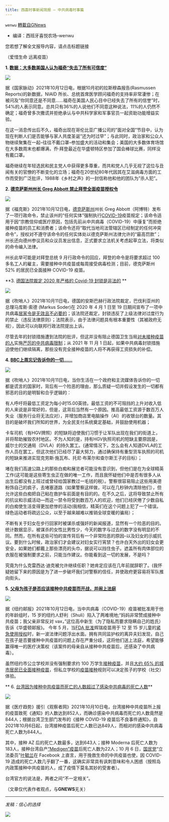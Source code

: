 ```yaml
---
title: 西喜时事新闻简报 — 中共病毒时事篇
---
```

`wenwu` [轉載自GNews](https://gnews.org/zh-hans/1590893/)

- 编译：西班牙喜悦农场–wenwu


您若想了解全文报导内容，请点击标题链接

（爱惜生命 远离疫苗）

**1. [数据：大多数美国人认为福奇“失去了所有可信度”](https://thenationalpulse.com/news/data-most-americans-say-fauci-has-lost-all-credibility/)**

![](https://assets.gnews.org/wp-content/uploads/2021/10/unknown-5-5.png)

据《国家脉动》2021年10月12日电，根据10月初的拉斯穆森报告(Rasmussen Reports)的新数据，NIAID 所长、总统首席医学顾问福奇的支持率非常凄惨；在被问及”你同意还是不同意……福奇在美国人民心目中已经失去了所有的信誉”时，54%的人表示同意。总共只有36%的人说他们不同意这种说法，11%的人仍然不确定；福奇曾多次撒谎并拒绝承认与中共科学家和军事官员一起资助功能增益实验。

在这一消息传出后不久，福奇出现在哥伦比亚广播公司的”面对全国”节目中，认为现在判断人们是否能够与家人共度圣诞”还为时过早”；与此同时，政治家和公众人物继续聚集在一起–往往不戴口罩–参加盛大的活动和集会；美国的大多数体育场馆在大多数周末也都爆满，乔·拜登最近在华盛顿特区参加了国会棒球比赛，同样没有戴口罩。

福奇继续在年轻选民和民主党人中获得更多尊重，而共和党人几乎无视了这位与丑闻有关的官僚的不断变化的立场；福奇在20世纪80年代因其在艾滋病毒方面的工作而受到广泛批评，1988年《乡村之声》的一封信称他和他的团队为”杀人犯”。

**2. [德克萨斯州州长 Greg Abbott 禁止拜登全面疫苗授权令](https://www.foxnews.com/politics/texas-gov-greg-abbott-issued-an-executive-order-banning-any-entity-in-the-state-from-enforcing-a-covid-19)**

![](https://assets.gnews.org/wp-content/uploads/2021/10/unknown-6-5.png)

据《福克斯》2021年10月12日电，[德克萨斯州](https://www.foxnews.com/category/us/us-regions/southwest/texas)州长 Greg Abbott（阿博特）发布了一项行政命令，禁止该州的“任何实体”强制执行[COVID-19](https://www.foxnews.com/category/health/infectious-disease/coronavirus)疫苗规定；该命令适用于因“宗教信仰或医疗原因，包括先前从中共病毒（COVID-19）中康复”而拒绝接种疫苗的员工和消费者；该命令还将“取代当地司法管辖区已经制定的任何冲突命令”，授权对不遵守该命令的任何实体处以德克萨斯州法律允许的“最高罚款”；州长还向德州参议员和众议员发出信息，正式要求立法机关考虑起草立法，将类似的命令编入法律。

州长此举可能是对拜登总统 9 月行政命令的回应，拜登的命令是将要求超过 100 多名工人的雇主，需要接种中共疫苗或每周接受病毒检测；目前，德克萨斯州 52% 的居民已全面接种 COVID-19 疫苗。

**3. [德国法院裁定 2020 年严格的 Covid-19 封锁是非法的](https://theexpose.uk/2021/10/11/german-court-rules-strict-covid-19-lockdowns-in-2020-were-illegal/) **

![](https://assets.gnews.org/wp-content/uploads/2021/10/unknown-7-5.png)

据《吹哨人》2021年10月11日电，德国的安斯巴赫行政法院裁定，巴伐利亚州的总理马库斯·索德 (Markus Soder)在 2020 年 4 月 1 日至 19 日期间宣布了一项中共病毒[居家令](https://www.welt.de/politik/deutschland/plus234231086/Corona-Soeders-Wegsperren-der-Bayern-war-rechtswidrig.html)[是无效且不必要的](https://home.army.mil/bavaria/application/files/9215/8633/8004/coronavirus_Bavaria_Decree_20MAR2020.pdf)；该法院还裁定，封锁违反了上级法律对过度行为的禁止（违反法律原则）；法院表示，由于法律问题具有根本重要性（其被政府无视），因此可以向联邦行政法院提出上诉。

尽管去年的封锁措施遭到法院的批评，但这并没有阻止德国卫生当局[对未接种疫苗的人](https://www.dw.com/en/covid-new-rules-for-the-unvaccinated-in-germany/a-59261647)实施[严厉的中共病毒限制](https://www.dw.com/en/covid-new-rules-for-the-unvaccinated-in-germany/a-59261647)；从 2021 年 11 月 1 日起，如果中共病毒封锁措施迫使他们继续隔离，那些没有完全接种疫苗的人将不再获得工资损失的补偿。

**4. [BBC上周忘记告诉你的一切……](https://theexpose.uk/2021/10/11/everything-the-bbc-forgot-to-tell-you-last-week/)**

![](https://assets.gnews.org/wp-content/uploads/2021/10/unknown-8-5.png)

据《吹哨人》2021年10月11日电，当你生活在一个政府和主流媒体告诉你的一切都是谎言的国家时，背后有一个险恶的理由，那么质疑一切并假设发生的一切都有邪恶的目的是明智和合乎逻辑的：

有人呼吁将最低工资定为每小时15.00英镑。最低工资的不可阻挡的上升对收入低的人来说是非常好的，但是，这背后当然有一个原因。推高最低工资源于数百万人失业（服务行业将无法应对），并增加商店里电脑操作（AI）的收银台的数量。其目的是破坏我们所知的世界，为全民支付系统奠定基础，并鼓励使用机器；

卡车司机（有HGV牌照）的短缺将迫使我们习惯于让军队出现在我们的街道上，并将帮助摧毁农村地区。不为人知的是，持有HGV执照司机的短缺主要原因是，威尔士的交通局（DVLA）的持久罢工。(通常情况下，怎么会有人知道DVLA的工作人员在罢工，但这次他们已经尽了最大努力，通过确保持有重型货车执照的司机的短缺来推进实现克劳斯·施瓦布、托尼·布莱尔和查尔斯王子的目标）；

堵在我们高速公路上的那些白痴和展览者可能没有意识到，但他们是在为全球精英工作(这可能是这些寄生虫正在做的唯一工作，而且我怀疑他们中是否有很多人从出生后都没有上班过或曾经给国家教过一毛钱的税）。警察很容易阻止这些用美德粉饰自己的疯子，去堵塞道路（如果警察这样做，可以在几秒钟内清除他们），但允许这些白痴把自己粘在救护车前面是有目的的。在不久之后，这将导致禁止所有的抗议和示威活动—而这一禁令将受到数百万人的欢迎，他们已经厌倦了少数自私的白痴使生活变得更加悲惨的活动(我相信，精英们在这个问题上犯了一个错误。绿色运动者将疏远公众，以至于越来越难以推销全球变暖的骗局）；

不断有关于妇女在步行回家时被谋杀或强奸的新闻报道，显然有一个险恶的目的。统计数据显示，被谋杀的女性比男性少，今天的数字与过去的数字没有明显的不同。然而，在所有这些可怕的宣传背后有一个非常险恶的原因–以及妇女的示威抗议。要到什么时候，政治家们才会建议对妇女实行宵禁？也许白天外出的妇女会更安全，如果她们都戴上那些漂亮的头巾，据说可以挡住虫子。遮盖所有肉体部位的衣服在被强制要求之前，只能当作建议。你能看到这一切的发展，不是吗？

究竟为什么克雷西达·迪克被允许继续任职？她肯定应该在几年前就辞职了。(我怀疑她留下来的原因是为了进一步破坏我们对警察的信任，并使政府更容易将军队推向街头。

**5. [父母为孩子是否应该接种中共疫苗而开战，并闹上法庭](https://nypost.com/2021/10/12/parents-go-to-war-over-covid-vaccine-for-kids/)**

![](https://assets.gnews.org/wp-content/uploads/2021/10/unknown-9-3.png)

据《纽约邮报》2021年10月12日电，当中共病毒（COVID-19）疫苗被批准用于他的年龄组时，15 岁的纽约人舒利（Shuli）陷入了两难境地;“妈妈非常赞成接种中共疫苗；我父亲非常反对 vax，”这位高中新生（为了隐私而要求隐瞒自己的姓氏）告诉《华盛顿邮报》。 今年 5 月，当[FDA 批准](https://nypost.com/2021/05/13/new-york-approves-pfizer-covid-19-vaccine-for-ages-12-to-15/)辉瑞疫苗用于 12 至 15 岁儿童的[紧急使用授权](https://nypost.com/2021/05/13/new-york-approves-pfizer-covid-19-vaccine-for-ages-12-to-15/)时，新一波法律问题浮出水面。拥有共同监护权的离异夫妇发现，自己在孩子是否要接种中共疫苗的问题上存在严重分歧，这将他们送上法庭，希望能够赢得唯一的医疗决策权（该案件的母亲自从接种中共疫苗后，还感染了中共病毒）。

虽然纽约市公立学校并没有强制要求约 100 万学生[接种疫苗](https://www1.nyc.gov/site/doh/covid/covid-19-data-vaccines.page)，并且[大约 65% 的城市居民已全面接种疫苗](https://www1.nyc.gov/site/doh/covid/covid-19-data-vaccines.page)，但私立学校的[疫苗接种](https://www1.nyc.gov/site/doh/covid/covid-19-data-vaccines.page)规则可以决定孩子的学校（社交）体验。 

**
6. [台湾因为接种中共疫苗而死亡的人数超过了感染中共病毒的死亡人数](https://medicaltrend.org/2021/10/10/taiwan-death-from-covid-19-vaccination-exceeds-death-from-covid-19/)**

![](https://assets.gnews.org/wp-content/uploads/2021/10/unknown-10-3.png)

据《医疗趋势》援引《观察者网》2021年10月10日电，台湾接种中共疫苗所上报的疫苗致死《通知》的人数达到852人，而确诊感染中共病毒而死亡的人数竟然是844人；根据台湾卫生部门发布的《接种 COVID-19 疫苗后不良事件通知》，自2021年10月6日起，台湾接种疫苗后死亡人数已达849人，而相对的感染中共病毒死亡人数为844人。

其中，接种 AZ 后的死亡人数最多，达到643人；接种 Moderna 后死亡人数为183人，接种台湾自产[“Medigen”疫苗](https://www.medigenvac.com/public/)后死亡人数为22人；10 月 6 日，[国民党](https://en.wikipedia.org/wiki/Kuomintang)“立法委员”[叶毓兰](https://www.ly.gov.tw/EngPages/List.aspx?nodeid=43560)在 Facebook 上直言，用于挽救生命的中共疫苗也使，因 COVID-19 造成的死亡人数几乎翻了一番，这确实非常具有讽刺意味和令人困惑（按照岛内政策接种中共疫苗的人，成了疫情下莫名其妙的受害者）。

台湾官方的说法是，两者之间“不一定相关”。

（文章仅代表作者观点，与**GNEWS**无关）

* * *

*发稿：信心的选择*

![](https://assets.gnews.org/wp-content/uploads/2021/10/GNEWS_CH.-1.jpeg)
